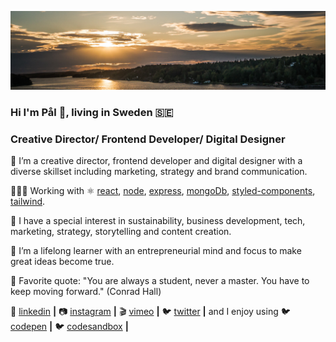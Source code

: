 [![bg][banner]][website]

### Hi I'm Pål 👋, living in Sweden 🇸🇪 

### Creative Director/ Frontend Developer/ Digital Designer

👨 I’m a creative director, frontend developer and digital designer with a diverse skillset including marketing, strategy and brand communication. 

👨🏼‍💻 Working with ⚛️ [react][react], [node][node], [express][express], [mongoDb][mongodb], [styled-components][styled], [tailwind][tailwind].

🌱 I have a special interest in sustainability, business development, tech, marketing, strategy, storytelling and content creation.

🧠  I’m a lifelong learner with an entrepreneurial mind and focus to make great ideas become true.

💬 Favorite quote: "You are always a student, never a master. You have to keep moving forward." (Conrad Hall)

👔 [linkedin][linkedin] **|** 
📷 [instagram][instagram] **|** 
🎬 [vimeo][vimeo] **|** 
🐦 [twitter][twitter] **|** 
and I enjoy using 
🐦 [codepen][codepen] **|** 
🐦 [codesandbox][codesandbox] **|** 

[banner]: https://raw.githubusercontent.com/palhamel/palhamel/master/background-sm.jpeg

[react]: https://reactjs.org/
[node]: https://nodejs.org/en/
[styled]: https://styled-components.com/
[express]: https://expressjs.com/
[mongoDb]: https://www.mongodb.com/
[tailwind]: https://tailwindcss.com

[website]: https://www.linkedin.com/in/palhamel/
[twitter]: https://twitter.com/palhamel
[instagram]: https://www.instagram.com/palhamel/
[linkedin]: https://www.linkedin.com/in/palhamel/
[vimeo]: https://vimeo.com/palhamel
[codepen]: https://codepen.io/palham
[codesandbox]: https://codesandbox.io/u/palhamel

